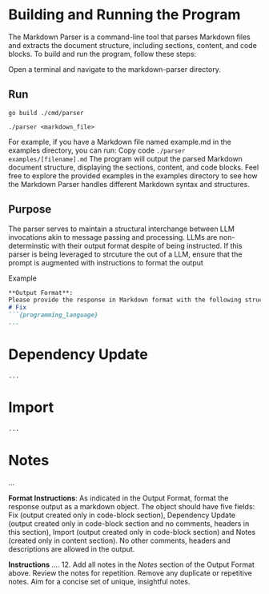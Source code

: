 # Building and Running the Program
The Markdown Parser is a command-line tool that parses Markdown files and extracts the document structure, including sections, content, and code blocks. To build and run the program, follow these steps:

Open a terminal and navigate to the markdown-parser directory.

## Run

```go build ./cmd/parser```

```./parser <markdown_file>```

For example, if you have a Markdown file named example.md in the examples directory, you can run:
Copy code ```./parser examples/[filename].md```
The program will output the parsed Markdown document structure, displaying the sections, content, and code blocks.
Feel free to explore the provided examples in the examples directory to see how the Markdown Parser handles different Markdown syntax and structures.

## Purpose 
The parser serves to maintain a structural interchange between LLM invocations akin to message passing and processing. 
LLMs are non-determinstic with their output format despite of being instructed.
If this parser is being leveraged to strcuture the out of a LLM, ensure that the prompt is augmented with instructions to format the output

Example
```md
**Output Format**: 
Please provide the response in Markdown format with the following structure:
# Fix
```{programming_language}
...
```
# Dependency Update
```{programming_language}
...
```
# Import
```{programming_language}
...
```
# Notes
...

**Format Instructions**: As indicated in the Output Format, format the response output as a markdown object. The object should have five fields: Fix (output created only in code-block section), Dependency Update (output created only in code-block section and no comments, headers in this section), Import (output created only in code-block section) and Notes (created only in content section). No other comments, headers and descriptions are allowed in the output.

**Instructions**
....
12. Add all notes in the *Notes* section of the Output Format above. Review the notes for repetition. Remove any duplicate or repetitive notes. Aim for a concise set of unique, insightful notes.
```